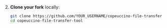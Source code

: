 2. **Clone your fork** locally:
   ```bash
   git clone https://github.com/YOUR_USERNAME/copeuccino-file-transfer-tool.git
   cd copeuccino-file-transfer-tool
   ```
